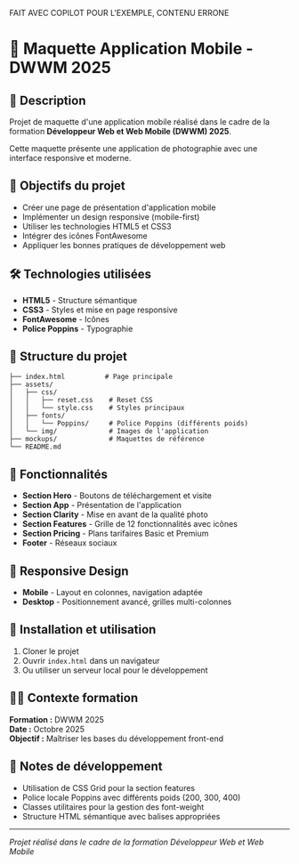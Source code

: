FAIT AVEC COPILOT POUR L'EXEMPLE, CONTENU ERRONE

# 📱 Maquette Application Mobile - DWWM 2025

## 📖 Description
Projet de maquette d'une application mobile réalisé dans le cadre de la formation **Développeur Web et Web Mobile (DWWM) 2025**.

Cette maquette présente une application de photographie avec une interface responsive et moderne.

## 🎯 Objectifs du projet
- Créer une page de présentation d'application mobile
- Implémenter un design responsive (mobile-first)
- Utiliser les technologies HTML5 et CSS3
- Intégrer des icônes FontAwesome
- Appliquer les bonnes pratiques de développement web

## 🛠️ Technologies utilisées
- **HTML5** - Structure sémantique
- **CSS3** - Styles et mise en page responsive
- **FontAwesome** - Icônes
- **Police Poppins** - Typographie

## 📁 Structure du projet
```
├── index.html          # Page principale
├── assets/
│   ├── css/
│   │   ├── reset.css    # Reset CSS
│   │   └── style.css    # Styles principaux
│   ├── fonts/
│   │   └── Poppins/     # Police Poppins (différents poids)
│   └── img/             # Images de l'application
├── mockups/             # Maquettes de référence
└── README.md
```

## 🎨 Fonctionnalités
- **Section Hero** - Boutons de téléchargement et visite
- **Section App** - Présentation de l'application
- **Section Clarity** - Mise en avant de la qualité photo
- **Section Features** - Grille de 12 fonctionnalités avec icônes
- **Section Pricing** - Plans tarifaires Basic et Premium
- **Footer** - Réseaux sociaux

## 📱 Responsive Design
- **Mobile** - Layout en colonnes, navigation adaptée
- **Desktop** - Positionnement avancé, grilles multi-colonnes

## 🚀 Installation et utilisation
1. Cloner le projet
2. Ouvrir `index.html` dans un navigateur
3. Ou utiliser un serveur local pour le développement

## 👨‍🎓 Contexte formation
**Formation :** DWWM 2025  
**Date :** Octobre 2025  
**Objectif :** Maîtriser les bases du développement front-end

## 📝 Notes de développement
- Utilisation de CSS Grid pour la section features
- Police locale Poppins avec différents poids (200, 300, 400)
- Classes utilitaires pour la gestion des font-weight
- Structure HTML sémantique avec balises appropriées

---
*Projet réalisé dans le cadre de la formation Développeur Web et Web Mobile*
